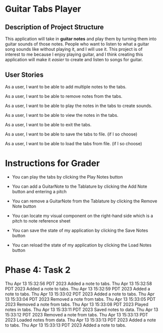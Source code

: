 # Guitar Tabs Player

## Description of Project Structure

This application will take in **guitar notes**
and play them by turning them into guitar sounds of those notes.
People who want to listen to what a guitar song sounds
like without playing it, and I will use it. This project
is of interest to me because I enjoy playing guitar,
and I think creating this application will make it *easier*
to create and listen to songs for guitar.

## User Stories
As a user, I want to be able to add multiple notes to the tabs.

As a user, I want to be able to remove notes from the tabs.

As a user, I want to be able to play the notes in the tabs to create sounds.

As a user, I want to be able to view the notes in the tabs.

As a user, I want to be able to exit the tabs.

As a user, I want to be able to save the tabs to file. (if I so choose)

As a user, I want to be able to load the tabs from file. (if I so choose)

# Instructions for Grader
- You can play the tabs by clicking the Play Notes button

- You can add a GuitarNote to the Tablature by clicking the Add Note button and entering a pitch

- You can remove a GuitarNote from the Tablature by clicking the Remove Note button

- You can locate my visual component on the right-hand side which is a pitch to note reference sheet

- You can save the state of my application by clicking the Save Notes button

- You can reload the state of my application by clicking the Load Notes button

# Phase 4: Task 2

Thu Apr 13 15:32:56 PDT 2023
Added a note to tabs.
Thu Apr 13 15:32:58 PDT 2023
Added a note to tabs.
Thu Apr 13 15:32:59 PDT 2023
Added a note to tabs.
Thu Apr 13 15:33:02 PDT 2023
Added a note to tabs.
Thu Apr 13 15:33:04 PDT 2023
Removed a note from tabs.
Thu Apr 13 15:33:05 PDT 2023
Removed a note from tabs.
Thu Apr 13 15:33:08 PDT 2023
Played notes in tabs.
Thu Apr 13 15:33:11 PDT 2023
Saved notes to data.
Thu Apr 13 15:33:12 PDT 2023
Removed a note from tabs.
Thu Apr 13 15:33:13 PDT 2023
Loaded notes from data.
Thu Apr 13 15:33:13 PDT 2023
Added a note to tabs.
Thu Apr 13 15:33:13 PDT 2023
Added a note to tabs.
